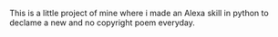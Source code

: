 This is a little project of mine where i made an Alexa skill in python to declame a new and no copyright poem everyday.
